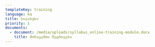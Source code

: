 ```yaml
---
templateKey: training
language: ka
title: სილაბუსი
priority: 1
documents:
  - document: /media/uploads/syllabus_online-training-module.docx
    title: მონაცემთა შეგროვება
---
```


